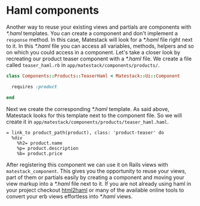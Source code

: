 # Haml components

Another way to reuse your existing views and partials are components with _\*.haml_ templates. You can create a component and don't implement a `response` method. In this case, Matestack will look for a _\*.haml_ file right next to it. In this _\*.haml_ file you can access all variables, methods, helpers and so on which you could access in a component. Let's take a closer look by recreating our product teaser component with a _\*.haml_ file. We create a file called `teaser_haml.rb` in `app/matestack/components/products/`.

```ruby
class Components::Products::TeaserHaml < Matestack::Ui::Component

  requires :product

end
```

Next we create the corresponding _\*.haml_ template. As said above, Matestack looks for this template next to the component file. So we will create it in `app/matestack/components/products/teaser_haml.haml`.

```text
= link_to product_path(product), class: 'product-teaser' do
  %div
    %h2= product.name
    %p= product.description
    %b= product.price
```

After registering this component we can use it on Rails views with `matestack_component`. This gives you the opportunity to reuse your views, part of them or partials easily by creating a component and moving your view markup into a _\*.haml_ file next to it. If you are not already using haml in your project checkout [html2haml](https://github.com/haml/html2haml) or many of the available online tools to convert your erb views effortless into _\*.haml_ views.

